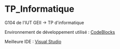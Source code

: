 # TP_Informatique
G104 de l'IUT GEII -> TP d'informatique

Environnement de développement utilisé : [CodeBlocks](https://www.codeblocks.org/)

Meilleure IDE : [Visual Studio](https://visualstudio.microsoft.com/fr/)
